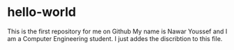 # hello-world
This is the first repository for me on Github
My name is Nawar Youssef and I am a Computer Engineering student.
I just addes the discribtion to this file.
